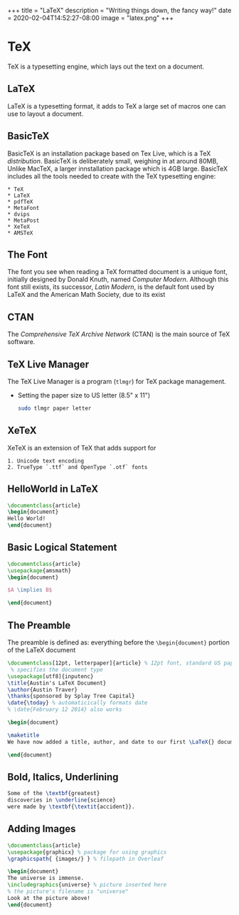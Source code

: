 +++
title = "LaTeX"
description = "Writing things down, the fancy way!"
date = 2020-02-04T14:52:27-08:00
image = "latex.png"
+++

# TeX

TeX is a typesetting engine, which lays out the text on a document.

## LaTeX

LaTeX is a typesetting format, it adds to TeX a large set of macros one can use to layout a document.

## BasicTeX

BasicTeX is an installation package based on Tex Live, which is a TeX *distribution*. BasicTeX is deliberately small, weighing in at around 80MB, Unlike MacTeX, a larger innstallation package which is 4GB large. BasicTeX includes all the tools needed to create with the TeX typesetting engine:

	* TeX
	* LaTeX
	* pdfTeX
	* MetaFont
	* dvips
	* MetaPost
	* XeTeX
	* AMSTeX

## The Font

The font you see when reading a TeX formatted document is a unique font, initially designed by Donald Knuth, named *Computer Modern*. Although this font still exists, its successor, *Latin Modern*, is the default font used by LaTeX and the American Math Society, due to its exist

## CTAN

The *Comprehensive TeX Archive Network* (CTAN) is the main source of TeX software.

## TeX Live Manager

The TeX Live Manager is a program (`tlmgr`) for TeX package management.

* Setting the paper size to US letter (8.5" x 11")

	```sh
	sudo tlmgr paper letter
	```

## XeTeX

XeTeX is an extension of TeX that adds support for

	1. Unicode text encoding
	2. TrueType `.ttf` and OpenType `.otf` fonts

## HelloWorld in LaTeX

```tex
\documentclass{article}
\begin{document}
Hello World!
\end{document}
```

## Basic Logical Statement

```tex
\documentclass{article}
\usepackage{amsmath}
\begin{document}

$A \implies B$

\end{document}
```

## The Preamble

The preamble is defined as: everything before the `\begin{document}` portion of the LaTeX document

```tex
\documentclass[12pt, letterpaper]{article} % 12pt font, standard US paper size
 % specifies the document type
\usepackage[utf8]{inputenc}
\title{Austin's LaTeX Document}
\author{Austin Traver}
\thanks{sponsored by Splay Tree Capital}
\date{\today} % automaticically formats date
% \date{February 12 2014} also works

\begin{document}

\maketitle
We have now added a title, author, and date to our first \LaTeX{} document!

\end{document}
```

## Bold, Italics, Underlining

```tex
Some of the \textbf{greatest}
discoveries in \underline{science}
were made by \textbf{\textit{accident}}.
```

## Adding Images

```tex
\documentclass{article}
\usepackage{graphicx} % package for using graphics
\graphicspath{ {images/} } % filepath in Overleaf

\begin{document}
The universe is immense.
\includegraphics{universe} % picture inserted here
% the picture's filename is "universe"
Look at the picture above!
\end{document}
```
